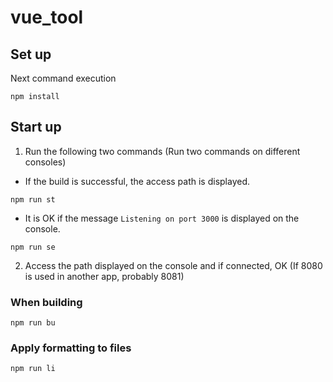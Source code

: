 # vue_tool

## Set up
Next command execution
```
npm install
```
## Start up
1. Run the following two commands
(Run two commands on different consoles)
* If the build is successful, the access path is displayed.
```
npm run st
```
* It is OK if the message `Listening on port 3000` is displayed on the console.
```
npm run se
```

2. Access the path displayed on the console and if connected, OK
(If 8080 is used in another app, probably 8081)

### When building
```
npm run bu
```

### Apply formatting to files
```
npm run li
```
